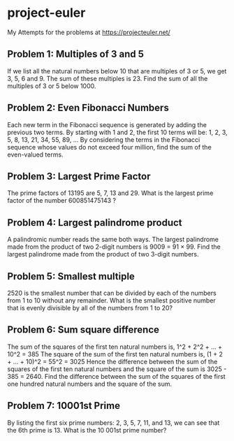 # project-euler
My Attempts for the problems at https://projecteuler.net/

## Problem 1: Multiples of 3 and 5
If we list all the natural numbers below 10 that are multiples of 3 or 5, we get 3, 5, 6 and 9. The sum of these multiples is 23. Find the sum of all the multiples of 3 or 5 below 1000.

## Problem 2: Even Fibonacci Numbers
Each new term in the Fibonacci sequence is generated by adding the previous two terms. By starting with 1 and 2, the first 10 terms will be:
1, 2, 3, 5, 8, 13, 21, 34, 55, 89, ...
By considering the terms in the Fibonacci sequence whose values do not exceed four million, find the sum of the even-valued terms.

## Problem 3: Largest Prime Factor
The prime factors of 13195 are 5, 7, 13 and 29.
What is the largest prime factor of the number 600851475143 ?

## Problem 4: Largest palindrome product
A palindromic number reads the same both ways. The largest palindrome made from the product of two 2-digit numbers is 9009 = 91 × 99.
Find the largest palindrome made from the product of two 3-digit numbers.

## Problem 5: Smallest multiple
2520 is the smallest number that can be divided by each of the numbers from 1 to 10 without any remainder.
What is the smallest positive number that is evenly divisible by all of the numbers from 1 to 20?

## Problem 6: Sum square difference
The sum of the squares of the first ten natural numbers is, 1^2 + 2^2 + ... + 10^2 = 385
The square of the sum of the first ten natural numbers is, (1 + 2 + ... + 10)^2 = 55^2 = 3025
Hence the difference between the sum of the squares of the first ten natural numbers and the square of the sum is 3025 - 385 = 2640.
Find the difference between the sum of the squares of the first one hundred natural numbers and the square of the sum.

## Problem 7: 10001st Prime
By listing the first six prime numbers: 2, 3, 5, 7, 11, and 13, we can see that the 6th prime is 13.
What is the 10 001st prime number?
